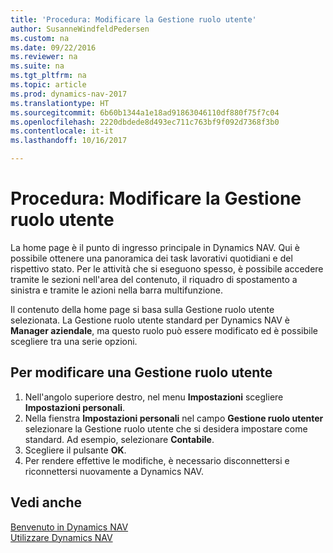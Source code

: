 ```yaml
---
title: 'Procedura: Modificare la Gestione ruolo utente'
author: SusanneWindfeldPedersen
ms.custom: na
ms.date: 09/22/2016
ms.reviewer: na
ms.suite: na
ms.tgt_pltfrm: na
ms.topic: article
ms.prod: dynamics-nav-2017
ms.translationtype: HT
ms.sourcegitcommit: 6b60b1344a1e18ad91863046110df880f75f7c04
ms.openlocfilehash: 2220dbdede8d493ec711c763bf9f092d7368f3b0
ms.contentlocale: it-it
ms.lasthandoff: 10/16/2017

---
```


# <a name="how-to-change-the-role-center"></a>Procedura: Modificare la Gestione ruolo utente
La home page è il punto di ingresso principale in Dynamics NAV. Qui è possibile ottenere una panoramica dei task lavorativi quotidiani e del rispettivo stato. Per le attività che si eseguono spesso, è possibile accedere tramite le sezioni nell'area del contenuto, il riquadro di spostamento a sinistra e tramite le azioni nella barra multifunzione.

Il contenuto della home page si basa sulla Gestione ruolo utente selezionata. La Gestione ruolo utente standard per Dynamics NAV è **Manager aziendale**, ma questo ruolo può essere modificato ed è possibile scegliere tra una serie opzioni.

## <a name="to-change-role-center"></a>Per modificare una Gestione ruolo utente
1. Nell'angolo superiore destro, nel menu **Impostazioni** scegliere **Impostazioni personali**.
2. Nella fienstra **Impostazioni personali** nel campo **Gestione ruolo utenter** selezionare la Gestione ruolo utente che si desidera impostare come standard. Ad esempio, selezionare **Contabile**.
3. Scegliere il pulsante **OK**.
4. Per rendere effettive le modifiche, è necessario disconnettersi e riconnettersi nuovamente a Dynamics NAV.

## <a name="see-also"></a>Vedi anche
[Benvenuto in Dynamics NAV](across-get-started.md)  
[Utilizzare Dynamics NAV](ui-work-product.md)  

